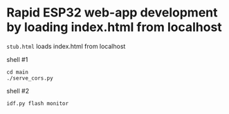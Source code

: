 # Rapid ESP32 web-app development by loading index.html from localhost

`stub.html` loads index.html from localhost

shell #1
```
cd main
./serve_cors.py
```

shell #2
```
idf.py flash monitor
```